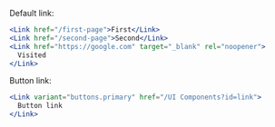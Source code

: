 Default link:

```jsx
<Link href="/first-page">First</Link>
<Link href="/second-page">Second</Link>
<Link href="https://google.com" target="_blank" rel="noopener">
  Visited
</Link>
```

Button link:

```jsx
<Link variant="buttons.primary" href="/UI Components?id=link">
  Button link
</Link>
```
